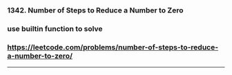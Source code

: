 ### 1342. Number of Steps to Reduce a Number to Zero
### use builtin function to solve
### https://leetcode.com/problems/number-of-steps-to-reduce-a-number-to-zero/
---
